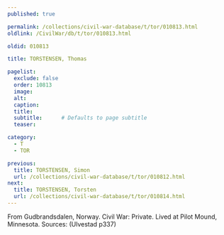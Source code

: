 ```yaml
---
published: true

permalink: /collections/civil-war-database/t/tor/010813.html
oldlink: /CivilWar/db/t/tor/010813.html

oldid: 010813

title: TORSTENSEN, Thomas

pagelist:
  exclude: false
  order: 10813
  image: 
  alt:
  caption:
  title:
  subtitle:      # Defaults to page subtitle
  teaser:

category: 
  - T 
  - TOR

previous:
  title: TORSTENSEN, Simon
  url: /collections/civil-war-database/t/tor/010812.html  
next:
  title: TORSTENSEN, Torsten
  url: /collections/civil-war-database/t/tor/010814.html   
---
```

From Gudbrandsdalen, Norway. Civil War: Private. Lived at Pilot Mound, Minnesota. Sources: (Ulvestad p337)